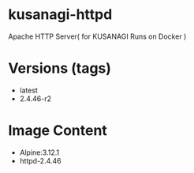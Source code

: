 # kusanagi-httpd

Apache HTTP Server( for KUSANAGI Runs on Docker )

# Versions (tags)

- latest
- 2.4.46-r2

# Image Content

- Alpine:3.12.1
- httpd-2.4.46

